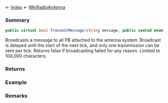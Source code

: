 ← [Index](Api-Index) ← [IMyRadioAntenna](Sandbox.ModAPI.Ingame.IMyRadioAntenna)

### Summary

```csharp
public virtual bool TransmitMessage(string message, public sealed enum MyTransmitTarget target)
```

Broadcasts a message to all PB attached to the antenna system. Broadcast is delayed until the start of the next tick, and only one transmission can be sent per tick. Returns false if broadcasting failed for any reason. Limited to 100,000 characters.

### Returns

### Example

### Remarks


